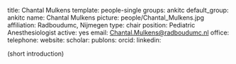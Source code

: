 title: Chantal Mulkens
template: people-single
groups: ankitc
default_group: ankitc
name: Chantal Mulkens
picture: people/Chantal_Mulkens.jpg
affiliation: Radboudumc, Nijmegen
type: chair
position: Pediatric Anesthesiologist
active: yes
email: Chantal.Mulkens@radboudumc.nl
office: 
telephone: 
website: 
scholar: 
publons: 
orcid: 
linkedin: 

(short introduction)

